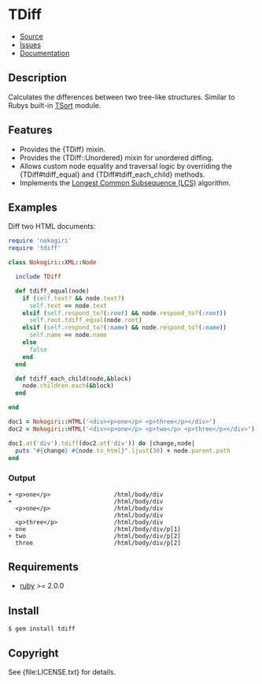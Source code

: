 # TDiff

* [Source](https://github.com/postmodern/tdiff)
* [Issues](https://github.com/postmodern/tdiff/issues)
* [Documentation](https://rubydoc.info/gems/tdiff)

## Description

Calculates the differences between two tree-like structures. Similar to
Rubys built-in [TSort](http://rubydoc.info/docs/ruby-stdlib/1.9.2/TSort)
module.

## Features

* Provides the {TDiff} mixin.
* Provides the {TDiff::Unordered} mixin for unordered diffing.
* Allows custom node equality and traversal logic by overriding the
  {TDiff#tdiff_equal} and {TDiff#tdiff_each_child} methods.
* Implements the [Longest Common Subsequence (LCS)](http://en.wikipedia.org/wiki/Longest_common_subsequence_problem) algorithm.

## Examples

Diff two HTML documents:

```ruby
require 'nokogiri'
require 'tdiff'

class Nokogiri::XML::Node

  include TDiff

  def tdiff_equal(node)
    if (self.text? && node.text?)
      self.text == node.text
    elsif (self.respond_to?(:root) && node.respond_to?(:root))
      self.root.tdiff_equal(node.root)
    elsif (self.respond_to?(:name) && node.respond_to?(:name))
      self.name == node.name
    else
      false
    end
  end

  def tdiff_each_child(node,&block)
    node.children.each(&block)
  end

end

doc1 = Nokogiri::HTML('<div><p>one</p> <p>three</p></div>')
doc2 = Nokogiri::HTML('<div><p>one</p> <p>two</p> <p>three</p></div>')

doc1.at('div').tdiff(doc2.at('div')) do |change,node|
  puts "#{change} #{node.to_html}".ljust(30) + node.parent.path
end
```

### Output

```
+ <p>one</p>                  /html/body/div
+                             /html/body/div
  <p>one</p>                  /html/body/div
                              /html/body/div
  <p>three</p>                /html/body/div
- one                         /html/body/div/p[1]
+ two                         /html/body/div/p[2]
  three                       /html/body/div/p[2]
```

## Requirements

* [ruby](http://www.ruby-lang.org/) >= 2.0.0

## Install

```shell
$ gem install tdiff
```

## Copyright

See {file:LICENSE.txt} for details.

